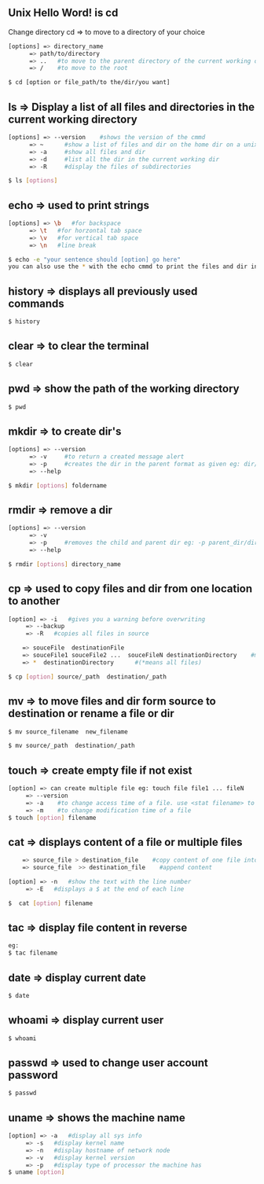 ## Unix Hello Word! is cd
Change directory cd => to move to a directory of your choice
```sh
[options] => directory_name
	  => path/to/directory 
	  => ..   #to move to the parent directory of the current working directory 
	  => /    #to move to the root

$ cd [option or file_path/to the/dir/you want]
```

## ls => Display a list of all files and directories in the current working directory 
```sh
[options] => --version    #shows the version of the cmmd
	  => ~      #show a list of files and dir on the home dir on a unix sys
	  => -a     #show all files and dir
	  => -d     #list all the dir in the current working dir
	  => -R     #display the files of subdirectories

$ ls [options]
```


## echo => used to print strings
```sh
[options] => \b   #for backspace
	  => \t   #for horzontal tab space
	  => \v   #for vertical tab space
	  => \n   #line break

$ echo -e "your sentence should [option] go here"
you can also use the * with the echo cmmd to print the files and dir in a directory 
```

## history => displays all previously used commands
```sh
$ history 
```

## clear => to clear the terminal
```sh
$ clear 
```

## pwd => show the path of the working directory 
```sh
$ pwd 
```

## mkdir => to create dir's
```sh
[options] => --version
	  => -v     #to return a created message alert
	  => -p     #creates the dir in the parent format as given eg: dir/dir1/../dirn
	  => --help

$ mkdir [options] foldername
```

## rmdir => remove a dir
```sh
[options] => --version
	  => -v
	  => -p     #removes the child and parent dir eg: -p parent_dir/dir2
	  => --help

$ rmdir [options] directory_name
```

## cp => used to copy files and dir from one location to another
```sh
[option] => -i   #gives you a warning before overwriting
	 => --backup
	 => -R   #copies all files in source

	=> souceFile  destinationFile
	=> souceFile1 souceFile2 ...  souceFileN destinationDirectory    #move files to a dir
	=> *  destinationDirectory      #(*means all files)

$ cp [option] source/_path  destination/_path
```

## mv => to move files and dir form source to destination or rename a file or dir
```sh
$ mv source_filename  new_filename

$ mv source/_path  destination/_path
```

## touch => create empty file if not exist
```sh
[option] => can create multiple file eg: touch file file1 ... fileN
	 => --version
	 => -a    #to change access time of a file. use <stat filename> to check 
	 => -m    #to change modification time of a file
$ touch [option] filename
```

## cat => displays content of a file or multiple files
```sh
	=> source_file > destination_file    #copy content of one file into another file
	=> source_file  >> destination_file    #append content

[option] => -n   #show the text with the line number
	 => -E   #displays a $ at the end of each line

$  cat [option] filename
```

## tac => display file content in reverse
```sh
eg: 
$ tac filename
```


## date => display current date
```sh
$ date 
```

## whoami => display current user
```sh
$ whoami 
```

## passwd => used to change user account password
```sh
$ passwd 
```

## uname => shows the machine name
```sh
[option] => -a   #display all sys info
	 => -s   #display kernel name
	 => -n   #display hostname of network node
	 => -v   #display kernel version
	 => -p   #display type of processor the machine has
$ uname [option]
```